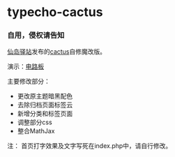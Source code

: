 # typecho-cactus

### 自用，侵权请告知

<a href="https://www.xde.io/" target="_blank">仙岛驿站</a>发布的<a href="https://github.com/Seevil/cactus" target="_blank">cactus</a>自修魔改版。

演示：<a href="https://callmebyour.name/" target="_blank">电路板</a>

主要修改部分：
 * 更改原主题暗黑配色
 * 去除归档页面标签云
 * 新增分类和标签页面
 * 调整部分css
 * 整合MathJax
 
注：
首页打字效果及文字写死在index.php中，请自行修改。
